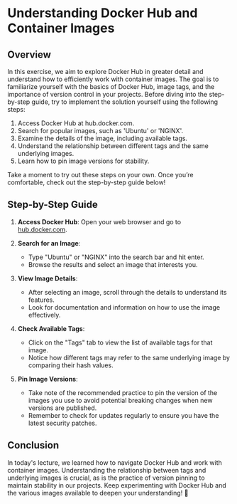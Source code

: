 # Understanding Docker Hub and Container Images

## Overview

In this exercise, we aim to explore Docker Hub in greater detail and understand how to efficiently work with container images. The goal is to familiarize yourself with the basics of Docker Hub, image tags, and the importance of version control in your projects. Before diving into the step-by-step guide, try to implement the solution yourself using the following steps:

1. Access Docker Hub at hub.docker.com.
2. Search for popular images, such as 'Ubuntu' or 'NGINX'.
3. Examine the details of the image, including available tags.
4. Understand the relationship between different tags and the same underlying images.
5. Learn how to pin image versions for stability.

Take a moment to try out these steps on your own. Once you’re comfortable, check out the step-by-step guide below!

## Step-by-Step Guide

1. **Access Docker Hub**: Open your web browser and go to [hub.docker.com](https://hub.docker.com).

2. **Search for an Image**:

   - Type "Ubuntu" or "NGINX" into the search bar and hit enter.
   - Browse the results and select an image that interests you.

3. **View Image Details**:

   - After selecting an image, scroll through the details to understand its features.
   - Look for documentation and information on how to use the image effectively.

4. **Check Available Tags**:

   - Click on the "Tags" tab to view the list of available tags for that image.
   - Notice how different tags may refer to the same underlying image by comparing their hash values.

5. **Pin Image Versions**:
   - Take note of the recommended practice to pin the version of the images you use to avoid potential breaking changes when new versions are published.
   - Remember to check for updates regularly to ensure you have the latest security patches.

## Conclusion

In today's lecture, we learned how to navigate Docker Hub and work with container images. Understanding the relationship between tags and underlying images is crucial, as is the practice of version pinning to maintain stability in our projects. Keep experimenting with Docker Hub and the various images available to deepen your understanding! 🚀
